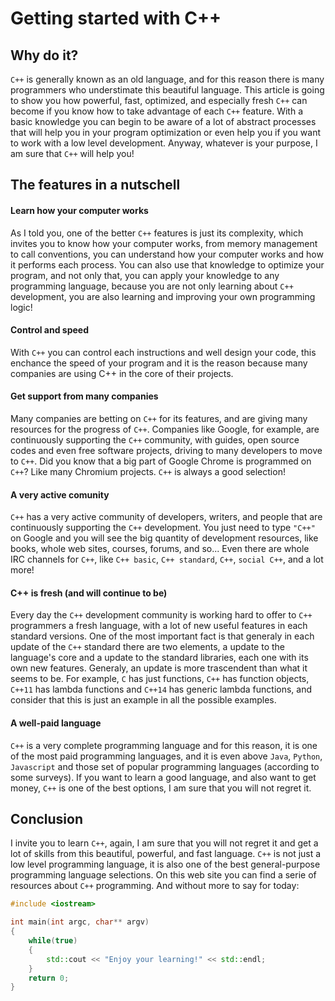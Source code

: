 # Getting started with C++
## Why do it?
`C++` is generally known as an old language, and for this reason there is many programmers who understimate this beautiful language. This article is going to show you how powerful, fast, optimized, and especially fresh `C++` can become if you know how to take advantage of each `C++` feature. With a basic knowledge you can begin to be aware of a lot of abstract processes that will help you in your program optimization or even help you if you want to work with a low level development. Anyway, whatever is your purpose, I am sure that ```C++``` will help you!
## The features in a nutschell
#### Learn how your computer works
As I told you, one of the better ```C++``` features is just its complexity, which invites you to know how your computer works, from memory management to call conventions, you can understand how your computer works and how it performs each process. You can also use that knowledge to optimize your program, and not only that, you can apply your knowledge to any programming language, because you are not only learning about ```C++``` development, you are also learning and improving your own programming logic!
#### Control and speed
With ```C++``` you can control each instructions and well design your code, this enchance the speed of your program and it is the reason because many companies are using C++ in the core of their projects.
#### Get support from many companies
Many companies are betting on ```C++``` for its features, and are giving many resources for the progress of ```C++```. Companies like Google, for example, are continuously supporting the ```C++``` community, with guides, open source codes and even free software projects, driving to many developers to move to ```C++```. Did you know that a big part of Google Chrome is programmed on ```C++```? Like many Chromium projects. ```C++``` is always a good selection!
#### A very active comunity
```C++``` has a very active community of developers, writers, and people that are continuously supporting the ```C++``` development. You just need to type ```"C++"``` on Google and you will see the big quantity of development resources, like books, whole web sites, courses, forums, and so... Even there are whole IRC channels for ```C++```, like ```C++ basic```, ```C++ standard```, ```C++```, ```social C++```, and a lot more!
#### C++ is fresh (and will continue to be)
Every day the ```C++``` development community is working hard to offer to ```C++``` programmers a fresh language, with a lot of new useful features in each standard versions. One of the most important fact is that generaly in each update of the ```C++``` standard there are two elements, a update to the language's core and a update to the standard libraries, each one with its own new features. Generaly, an update is more trascendent than what it seems to be. For example, ```C``` has just functions, ```C++``` has function objects, ```C++11``` has lambda functions and ```C++14``` has generic lambda functions, and consider that this is just an example in all the possible examples.
#### A well-paid language
```C++``` is a very complete programming language and for this reason, it is one of the most paid programming languages, and it is even above ```Java```, ```Python```, ```Javascript``` and those set of popular programming languages (according to some surveys). If you want to learn a good language, and also want to get money, ```C++``` is one of the best options, I am sure that you will not regret it.
## Conclusion
I invite you to learn ```C++```, again, I am sure that you will not regret it and get a lot of skills from this beautiful, powerful, and fast language. ```C++``` is not just a low level programming language, it is also one of the best general-purpose programming language selections. On this web site you can find a serie of resources about ```C++``` programming. And without more to say for today:

```c++
#include <iostream>

int main(int argc, char** argv)
{
    while(true)
    {
    	std::cout << "Enjoy your learning!" << std::endl;
    }
	return 0;
}
```

